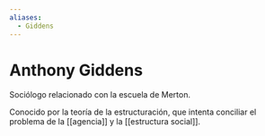```yaml
---
aliases:
  - Giddens
---
```

# Anthony Giddens
Sociólogo relacionado con la escuela de Merton.

Conocido por la teoría de la estructuración, que intenta conciliar el problema de la [[agencia]] y la [[estructura social]]. 
